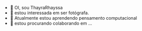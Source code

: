 - 👋 OI, sou ThayraRhayssa
- 👀  estou interessada em ser fotógrafa.
- 🌱 Atualmente estou aprendendo pensamento computacional 
- 💞️ estou procurando colaborando em ...




